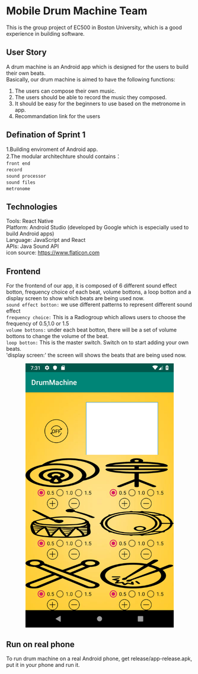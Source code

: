 # Mobile Drum Machine Team  
This is the group project of EC500 in Boston University, which is a good experience in building software.
## User Story
A drum machine is an Android app which is designed for the users to build their own beats.  
Basically, our drum machine is aimed to have the following functions:  
1. The users can compose their own music.
2. The users should be able to record the music they composed.  
3. It should be easy for the beginners to use based on the metronome in app.
4. Recommandation link for the users
## Defination of Sprint 1  
1.Building enviroment of Android app.  
2.The modular architechture should contains：  
` front end `   
` record `      
` sound processor `    
` sound files `     
` metronome `  
## Technologies
Tools: React Native  
Platform: Android Studio  (developed by Google which is especially used to build Android apps)  
Language: JavaScript and React  
APIs: Java Sound API  
icon source:
https://www.flaticon.com
## Frontend
For the frontend of our app, it is composed of 6 different sound effect botton, frequency choice of each beat, volume bottons, a loop botton and a display screen to show which beats are being used now.  
`sound effect botton:` we use different patterns to represent different sound effect  
`frequency choice:` This is a Radiogroup which allows users to choose the frequency of 0.5,1.0 or 1.5  
`volume bottons:` under each beat botton, there will be a set of volume bottons to change the volume of the beat.    
`loop botton:` This is the master switch. Switch on to start adding your own beats.  
'display screen:' the screen will shows the beats that are being used now.  
<div align=center><img src="https://github.com/ec500-software-engineering/project-13-mobile_drum_machine/blob/master/Frontend.png" width=400/></div>

## Run on real phone
To run drum machine on a real Android phone, get release/app-release.apk, put it in your phone and run it.
